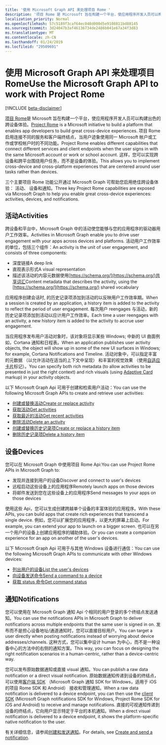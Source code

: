 ```yaml
---
title: '使用 Microsoft Graph API 来处理项目 Rome '
description: '项目 Rome 是 Microsoft 旨在构建一个平台，使应用程序开发人员可以构建出色的跨设备体验。 项目 Rome 启用连接不同的服务和客户端终结点，当用户迹象使用同一 Microsoft 帐户或工作或学校帐户时的不同功能。 这样，您可以实现跨设备和跨平台围绕用户任务，而不是设备的体验。 '
localization_priority: Normal
ms.openlocfilehash: 57c5189f3caf64ec048d000d5e9108811bd88145
ms.sourcegitcommit: 3d24047b3af46136734de2486b041e67a34f3d83
ms.translationtype: MT
ms.contentlocale: zh-CN
ms.lasthandoff: 01/24/2019
ms.locfileid: "29509691"
---
```

# <a name="use-the-microsoft-graph-api-to-work-with-project-rome"></a><span data-ttu-id="2187b-105">使用 Microsoft Graph API 来处理项目 Rome</span><span class="sxs-lookup"><span data-stu-id="2187b-105">Use the Microsoft Graph API to work with Project Rome</span></span> 

[!INCLUDE [beta-disclaimer](../../includes/beta-disclaimer.md)]

<span data-ttu-id="2187b-106">[项目 Rome](https://developer.microsoft.com/en-us/windows/project-rome)是 Microsoft 旨在构建一个平台，使应用程序开发人员可以构建出色的跨设备体验。</span><span class="sxs-lookup"><span data-stu-id="2187b-106">[Project Rome](https://developer.microsoft.com/en-us/windows/project-rome) is a Microsoft initiative to build a platform that enables app developers to build great cross-device experiences.</span></span> <span data-ttu-id="2187b-107">项目 Rome 启用连接不同的服务和客户端终结点，当用户迹象使用同一 Microsoft 帐户或工作或学校帐户时的不同功能。</span><span class="sxs-lookup"><span data-stu-id="2187b-107">Project Rome enables different capabilities that connect different services and client endpoints when the user signs in with the same Microsoft account or work or school account.</span></span> <span data-ttu-id="2187b-108">这样，您可以实现跨设备和跨平台围绕用户任务，而不是设备的体验。</span><span class="sxs-lookup"><span data-stu-id="2187b-108">This allows you to implement cross-device and cross-platform experiences that are centered around user tasks rather than devices.</span></span> 

<span data-ttu-id="2187b-109">三个主要项目 Rome 功能公开通过 Microsoft Graph 可帮助您启用绝佳跨设备体验： 活动、 设备和通知。</span><span class="sxs-lookup"><span data-stu-id="2187b-109">Three key Project Rome capabilities are exposed via Microsoft Graph to help you enable great cross-device experiences: activities, devices, and notifications.</span></span> 

## <a name="activities"></a><span data-ttu-id="2187b-110">活动</span><span class="sxs-lookup"><span data-stu-id="2187b-110">Activities</span></span>

<span data-ttu-id="2187b-111">跨设备和平台中，Microsoft Graph 中的活动使您能够与您的应用程序的驱动器用户工作效率。</span><span class="sxs-lookup"><span data-stu-id="2187b-111">Activities in Microsoft Graph enable you to drive user engagement with your apps across devices and platforms.</span></span> <span data-ttu-id="2187b-112">活动用户工作效率的单位，包括三个组件：</span><span class="sxs-lookup"><span data-stu-id="2187b-112">An activity is the unit of user engagement, and consists of three components:</span></span>

- <span data-ttu-id="2187b-113">深度链接</span><span class="sxs-lookup"><span data-stu-id="2187b-113">A deep link</span></span>
- <span data-ttu-id="2187b-114">直观表示形式</span><span class="sxs-lookup"><span data-stu-id="2187b-114">A visual representation</span></span>
- <span data-ttu-id="2187b-115">描述该活动的内容元数据使用[https://schema.org/](https://schema.org/)共享词汇</span><span class="sxs-lookup"><span data-stu-id="2187b-115">Content metadata that describes the activity, using the [https://schema.org/](https://schema.org/) shared vocabulary</span></span>

<span data-ttu-id="2187b-116">应用程序创建会话时, 的历史记录项添加到活动的以反映用户工作效率期。</span><span class="sxs-lookup"><span data-stu-id="2187b-116">When a session is created by an application, a history item is added to the activity to reflect the period of user engagement.</span></span> <span data-ttu-id="2187b-117">每次用户 reengages 与活动，新的历史记录项添加到活动以应计用户工作效率。</span><span class="sxs-lookup"><span data-stu-id="2187b-117">Each time a user reengages with an activity, a new history item is added to the activity to accrue user engagement.</span></span>

<span data-ttu-id="2187b-118">当应用程序发布用户活动对象时，该对象将显示某些 Windows; 中新的 UI 曲面例如，Cortana 通知和日程表。</span><span class="sxs-lookup"><span data-stu-id="2187b-118">When an application publishes user activity objects, the object will show up in some of the new UI surfaces in Windows; for example, Cortana Notifications and Timeline.</span></span> <span data-ttu-id="2187b-119">活动对象中，可以指定丰富的元数据 （以允许活动在适当的上下文中呈现） 和丰富的视觉效果 （使用[自适应卡片](https://adaptivecards.io/)标记）。</span><span class="sxs-lookup"><span data-stu-id="2187b-119">You can specify both rich metadata (to allow activities to be presented in just the right context) and rich visuals (using [Adaptive Card](https://adaptivecards.io/) markup) in your activity objects.</span></span>

<span data-ttu-id="2187b-120">以下 Microsoft Graph Api 可用于创建和检索用户活动：</span><span class="sxs-lookup"><span data-stu-id="2187b-120">You can use the following Microsoft Graph APIs to create and retrieve user activities:</span></span>

- [<span data-ttu-id="2187b-121">创建或替换活动</span><span class="sxs-lookup"><span data-stu-id="2187b-121">Create or replace activity</span></span>](../api/projectrome-put-activity.md)
- [<span data-ttu-id="2187b-122">获取活动</span><span class="sxs-lookup"><span data-stu-id="2187b-122">Get activities</span></span>](../api/projectrome-get-activities.md)
- [<span data-ttu-id="2187b-123">获取最近的活动</span><span class="sxs-lookup"><span data-stu-id="2187b-123">Get recent activities</span></span>](../api/projectrome-get-recent-activities.md)
- [<span data-ttu-id="2187b-124">删除活动</span><span class="sxs-lookup"><span data-stu-id="2187b-124">Delete an activity</span></span>](../api/projectrome-delete-activity.md)
- [<span data-ttu-id="2187b-125">创建或替换历史记录项</span><span class="sxs-lookup"><span data-stu-id="2187b-125">Create or replace a history item</span></span>](../api/projectrome-put-historyitem.md)
- [<span data-ttu-id="2187b-126">删除历史记录项</span><span class="sxs-lookup"><span data-stu-id="2187b-126">Delete a history item</span></span>](../api/projectrome-delete-historyitem.md)

## <a name="devices"></a><span data-ttu-id="2187b-127">设备</span><span class="sxs-lookup"><span data-stu-id="2187b-127">Devices</span></span>

<span data-ttu-id="2187b-128">您可以在 Microsoft Graph 中使用项目 Rome Api:</span><span class="sxs-lookup"><span data-stu-id="2187b-128">You can use Project Rome APIs in Microsoft Graph to:</span></span>

- <span data-ttu-id="2187b-129">发现并连接到用户的设备</span><span class="sxs-lookup"><span data-stu-id="2187b-129">Discover and connect to user's devices</span></span>
- <span data-ttu-id="2187b-130">远程启动这些设备上的应用程序</span><span class="sxs-lookup"><span data-stu-id="2187b-130">Remotely launch apps on those devices</span></span>
- <span data-ttu-id="2187b-131">将邮件发送到您在这些设备上的应用程序</span><span class="sxs-lookup"><span data-stu-id="2187b-131">Send messages to your apps on those devices</span></span>

<span data-ttu-id="2187b-132">使用这些 Api，您可以生成创建跨越单个设备的丰富体验的应用程序。</span><span class="sxs-lookup"><span data-stu-id="2187b-132">With these APIs, you can build apps that create rich experiences that transcend a single device.</span></span> <span data-ttu-id="2187b-133">例如，您可以扩展您的应用程序，以更大的屏幕上启动。</span><span class="sxs-lookup"><span data-stu-id="2187b-133">For example, you can extend your app to launch on a bigger screen.</span></span> <span data-ttu-id="2187b-134">也可以在另一个用户的设备上创建应用程序的辅助体验。</span><span class="sxs-lookup"><span data-stu-id="2187b-134">Or you can create a companion experience for an app on another of the user's devices.</span></span>

<span data-ttu-id="2187b-135">以下 Microsoft Graph Api 可用于与其他 Windows 设备进行通信：</span><span class="sxs-lookup"><span data-stu-id="2187b-135">You can use the following Microsoft Graph APIs to communicate with other Windows devices:</span></span>

- [<span data-ttu-id="2187b-136">列出用户的设备</span><span class="sxs-lookup"><span data-stu-id="2187b-136">List the user's devices</span></span>](../api/user-list-devices.md)
- [<span data-ttu-id="2187b-137">向设备发送命令</span><span class="sxs-lookup"><span data-stu-id="2187b-137">Send a command to a device</span></span>](../api/send-device-command.md)
- [<span data-ttu-id="2187b-138">获取 status 命令</span><span class="sxs-lookup"><span data-stu-id="2187b-138">Get command status</span></span>](../api/get-device-command-status.md)

## <a name="notifications"></a><span data-ttu-id="2187b-139">通知</span><span class="sxs-lookup"><span data-stu-id="2187b-139">Notifications</span></span>

<span data-ttu-id="2187b-140">您可以使用在 Microsoft Graph 通知 Api 个相同的用户登录的多个终结点发送通知。</span><span class="sxs-lookup"><span data-stu-id="2187b-140">You can use the notifications APIs in Microsoft Graph to deliver notifications across multiple endpoints that the same user is signed in on.</span></span> <span data-ttu-id="2187b-141">发布而不是担心设备地址/通道通知时，您可以直接目标用户。</span><span class="sxs-lookup"><span data-stu-id="2187b-141">You can target a user directly when posting notifications instead of worrying about device addresses/channels.</span></span> <span data-ttu-id="2187b-142">这种方式，您可以集中设计 human 为中心，而不是一种设备中心的方法中的右侧的通知方案。</span><span class="sxs-lookup"><span data-stu-id="2187b-142">This way, you can focus on designing the right notification scenarios in a human-centric, rather than a device-centric way.</span></span> 

<span data-ttu-id="2187b-143">您可以发布原始数据通知或直接 visual 通知。</span><span class="sxs-lookup"><span data-stu-id="2187b-143">You can publish a raw data notification or a direct visual notification.</span></span> <span data-ttu-id="2187b-144">原始数据通知传递到设备的终结点，可以使用[客户端 SDK](https://github.com/Microsoft/project-rome) （Microsoft Graph 通知 SDK for Windows，适用于 iOS 的项目 Rome SDK 和 Android） 接收和管理通知。</span><span class="sxs-lookup"><span data-stu-id="2187b-144">When a raw data notification is delivered to a device endpoint, you can then use the [client SDK](https://github.com/Microsoft/project-rome) (Microsoft Graph notifications SDK for Windows, Project Rome SDK for iOS and Android) to receive and manage notifications.</span></span> <span data-ttu-id="2187b-145">直接的可视通知传递到设备的终结点，它向用户显示特定于平台的本机通知。</span><span class="sxs-lookup"><span data-stu-id="2187b-145">When a direct visual notification is delivered to a device endpoint, it shows the platform-specific native notification to the user.</span></span> 

<span data-ttu-id="2187b-146">有关详细信息，请参阅[创建和发送通知](../api/projectrome-notification-post.md)。</span><span class="sxs-lookup"><span data-stu-id="2187b-146">For details, see [Create and send a notification](../api/projectrome-notification-post.md).</span></span>

<!--
{
  "type": "#page.annotation",
  "suppressions": [
    "Error: /api-reference/beta/resources/project-rome-overview.md:\r\n      Exception processing links.\r\n    System.ArgumentException: Link Definition was null. Link text: !INCLUDE [beta-disclaimer](../../includes/beta-disclaimer.md)\r\n      at ApiDoctor.Validation.DocFile.get_LinkDestinations()\r\n      at ApiDoctor.Validation.DocSet.ValidateLinks(Boolean includeWarnings, String[] relativePathForFiles, IssueLogger issues, Boolean requireFilenameCaseMatch, Boolean printOrphanedFiles)"
  ]
}
-->
